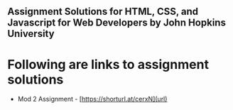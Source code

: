 ## Assignment Solutions for HTML, CSS, and Javascript for Web Developers by John Hopkins University


# Following are links to assignment solutions

- Mod 2 Assignment - [https://shorturl.at/cerxN](url)
